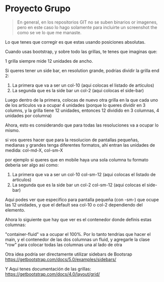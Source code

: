 # Proyecto Grupo

> En general, en los repositorios GIT no se suben binarios or imagenes, pero en este caso lo hago solamente para incluirte un screenshot the como se ve lo que me manaste.

Lo que tenes que corregir es que estas usando posiciones absolutas.

Cuando usas bootstrap, y sobre todo las grillas, te tenes que imaginas que:

1 grilla siempre mide 12 unidades de ancho.

Si queres tener un side bar, en resolution grande, podrias dividir la grilla end 2:

1. La primera que va a ser un col-10 (aqui colocas el listado de articulos)
2. La segunda que es la side bar un col-2 (aqui colocas el side-bar)

Luego dentro de la primera, colocas de nuevo otra grilla en la que cada uno de los articulos va a ocupar 4 unidades (porque lo queres dividir en 3 columns, y la grilla tiene 12 unidades, entonces 12 dividido en 3 columnas, 4 unidades por columna)

Ahora, esto es considerando que para todas las resoluciones va a ocupar lo mismo.

si vos queres hacer que para la resolucion de pantallas pequeñas, medianas y grandes tenga diferentes formatos, ahi entran las unidades de medida: col-md-X, col-sm-X

por ejemplo si queres que en mobile haya una sola columna tu formato deberia ser algo asi como:

1. La primera que va a ser un col-10 col-sm-12 (aqui colocas el listado de articulos)
2. La segunda que es la side bar un col-2 col-sm-12 (aqui colocas el side-bar)

Aqui podes ver que especifico para pantalla pequeña (con -sm-) que ocupe las 12 unidades, y que el default sea col-10 o col-2 dependiendo del elemento.

Ahora lo siguiente que hay que ver es el contenedor donde definis estas columnas:

"container-fluid" va a ocupar el 100%. Por lo tanto tendrias que hacer el main, y el contenedor de las dos columnas un fluid, y agregarle la clase "row" para colocar todas las columnas una al lado de otra

Otra idea podría ser directamente utilizar sidebars de Bootsrap
https://getbootstrap.com/docs/5.0/examples/sidebars/

Y Aqui tenes documentación de las grillas:
https://getbootstrap.com/docs/4.0/layout/grid/

